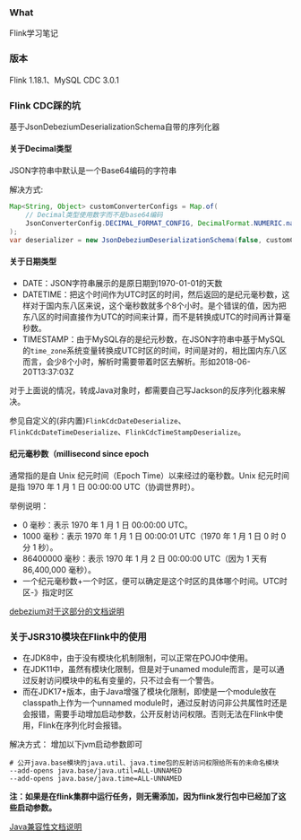 ### What
Flink学习笔记

### 版本
Flink 1.18.1、MySQL CDC 3.0.1

### Flink CDC踩的坑
基于JsonDebeziumDeserializationSchema自带的序列化器
#### 关于Decimal类型
JSON字符串中默认是一个Base64编码的字符串

解决方式:
```java
Map<String, Object> customConverterConfigs = Map.of(
    // Decimal类型使用数字而不是base64编码
    JsonConverterConfig.DECIMAL_FORMAT_CONFIG, DecimalFormat.NUMERIC.name()
);
var deserializer = new JsonDebeziumDeserializationSchema(false, customConverterConfigs);
```
#### 关于日期类型
* DATE：JSON字符串展示的是原日期到1970-01-01的天数
* DATETIME：把这个时间作为UTC时区的时间，然后返回的是纪元毫秒数，这样对于国内东八区来说，这个毫秒数就多个8个小时。是个错误的值，因为把东八区的时间直接作为UTC的时间来计算，而不是转换成UTC的时间再计算毫秒数。
* TIMESTAMP：由于MySQL存的是纪元秒数，在JSON字符串中基于MySQL的`time_zone`系统变量转换成UTC时区的时间，时间是对的，相比国内东八区而言，会少8个小时，解析时需要带着时区去解析。形如2018-06-20T13:37:03Z

对于上面说的情况，转成Java对象时，都需要自己写Jackson的反序列化器来解决。

参见自定义的(非内置)`FlinkCdcDateDeserialize`、`FlinkCdcDateTimeDeserialize`、`FlinkCdcTimeStampDeserialize`。

#### 纪元毫秒数（millisecond since epoch
通常指的是自 Unix 纪元时间（Epoch Time）以来经过的毫秒数。Unix 纪元时间是指 1970 年 1 月 1 日 00:00:00 UTC（协调世界时）。

举例说明：
* 0 毫秒：表示 1970 年 1 月 1 日 00:00:00 UTC。
* 1000 毫秒：表示 1970 年 1 月 1 日 00:00:01 UTC（1970 年 1 月 1 日 0 时 0 分 1 秒）。
* 86400000 毫秒：表示 1970 年 1 月 2 日 00:00:00 UTC（因为 1 天有 86,400,000 毫秒）。
* 一个纪元毫秒数+一个时区，便可以确定是这个时区的具体哪个时间。UTC时区-》指定时区

[debezium对于这部分的文档说明](https://debezium.io/documentation/reference/2.7/connectors/mysql.html#mysql-data-types)
### 关于JSR310模块在Flink中的使用
* 在JDK8中，由于没有模块化机制限制，可以正常在POJO中使用。
* 在JDK11中，虽然有模块化限制，但是对于unamed module而言，是可以通过反射访问模块中的私有变量的，只不过会有一个警告。
* 而在JDK17+版本，由于Java增强了模块化限制，即使是一个module放在classpath上作为一个unnamed module时，通过反射访问非公共属性时还是会报错，需要手动增加启动参数，公开反射访问权限。否则无法在Flink中使用，Flink在序列化时会报错。

解决方式：
增加以下jvm启动参数即可
```text
# 公开java.base模块的java.util、java.time包的反射访问权限给所有的未命名模块
--add-opens java.base/java.util=ALL-UNNAMED
--add-opens java.base/java.time=ALL-UNNAMED
```
**注：如果是在flink集群中运行任务，则无需添加，因为flink发行包中已经加了这些启动参数。**

[Java兼容性文档说明](https://nightlies.apache.org/flink/flink-docs-release-1.18/zh/docs/deployment/java_compatibility/)
